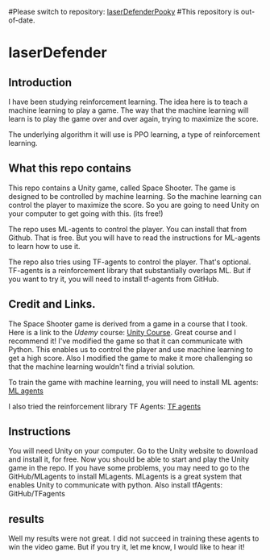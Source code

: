 #Please switch to repository: [laserDefenderPooky](https://github.com/mattinjersey/LaserDefender_pooky)
#This repository is out-of-date.


# laserDefender
## Introduction
I have been studying reinforcement learning. 
The idea here is to teach a machine learning to play a game.
The way that the machine learning will learn is to play the game over and over again, trying to maximize the score.

The underlying algorithm it will use is PPO learning, a type of reinforcement learning.

## What this repo contains
This repo contains a Unity game, called Space Shooter. The game is designed to be controlled by machine learning. So the machine learning can control the player to maximize the score.
So you are going to need Unity on your computer to get going with this. (its free!)

The repo uses ML-agents to control the player. You can install that from Github.
That is free. But you will have to read the instructions for ML-agents to learn how to use it.

The repo also tries using TF-agents to control the player. 
That's optional. TF-agents is a reinforcement library that substantially overlaps ML.
But if you want to try it, you will need to install tf-agents from GitHub.

## Credit and Links.
The Space Shooter game is derived from a game in a course that I took. Here is a link to the _Udemy_ course: [Unity Course](https://www.udemy.com/unitycourse/). Great course and I recommend it!
I've modified the game so that it can communicate with Python. This enables us to control the player and use machine learning to get a high score. Also I modified the game to make it more challenging so that the machine learning wouldn't find a trivial solution.

To train the game with machine learning, you will need to install ML agents: 
[ML agents](https://github.com/Unity-Technologies/ml-agents)

I also tried the reinforcement library TF Agents:
[TF agents](https://github.com/tensorflow/agents)

## Instructions
You will need Unity on your computer. Go to the Unity website to download and install it, for free.
Now you should be able to start and play the Unity game in the repo. If you have some problems, you may need to go to the GitHub/MLagents to install MLagents.
MLagents is a great system that enables Unity to communicate with python.
Also install tfAgents: GitHub/TFagents

## results
Well my results were not great. I did not succeed in training these agents to win the video game. But if you try it, let me know, I would like to hear it!


